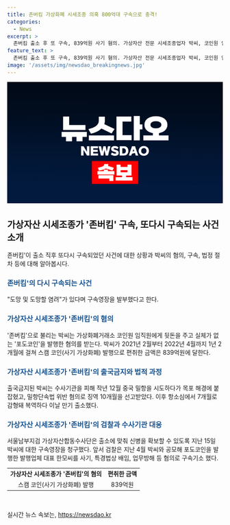 ```yaml
---
title: 존버킴 가상화폐 시세조종 의혹 800억대 구속으로 충격!
categories:
  - News
excerpt: >
  존버킴 출소 후 또 구속, 839억원 사기 혐의. 가상자산 전문 시세조종업자 박씨, 코인원 임직원에 뒷돈 주고 포도코인 발행 혐의. 출국금지로 중국 밀항 시도해 징역 10개월, 감형 후 출소. 출소 직후 구속영장 발부, 가상자산합동수사단 신병 확보 위해 구속영장 청구. 강력한 수사가 이어지고 있음. (사진=)
feature_text: >
  존버킴 출소 후 또 구속, 839억원 사기 혐의. 가상자산 전문 시세조종업자 박씨, 코인원 임직원에 뒷돈 주고 포도코인 발행 혐의. 출국금지로 중국 밀항 시도해 징역 10개월, 감형 후 출소. 출소 직후 구속영장 발부, 가상자산합동수사단 신병 확보 위해 구속영장 청구. 강력한 수사가 이어지고 있음. (사진=)
image: '/assets/img/newsdao_breakingnews.jpg'
---
```


<p><img src="/assets/img/newsdao_breakingnews.jpg" alt="firstkoreanews 속보" /></p>

<h2 data-ke-size="size26">가상자산 시세조종가 '존버킴' 구속, 또다시 구속되는 사건 소개</h2>

<p data-ke-size="size16">존버킴'이 출소 직후 또다시 구속되었던 사건에 대한 상황과 박씨의 혐의, 구속, 법정 절차 등에 대해 알아봅시다.</p>

<h3><b><span style="color: #1a5490;">존버킴'의 다시 구속되는 사건</span></b></h3>

<p data-ke-size="size16">"도망 및 도망할 염려"가 있다며 구속영장을 발부했다고 한다. </p>

<h3><b><span style="color: #1a5490;">가상자산 시세조종가 '존버킴'의 혐의</span></b></h3>

<p data-ke-size="size16">'존버킴'으로 불리는 박씨는 가상화폐거래소 코인원 임직원에게 뒷돈을 주고 실체가 없는 '포도코인'을 발행한 혐의를 받는다. 박씨가 2021년 2월부터 2022년 4월까지 1년 2개월에 걸쳐 스캠 코인(사기 가상화폐) 발행으로 편취한 금액은 839억원에 달한다. </p>

<h3><b><span style="color: #1a5490;">가상자산 시세조종가 '존버킴'의 출국금지와 법적 과정</span></b></h3>

<p data-ke-size="size16">출국금지된 박씨는 수사기관을 피해 작년 12월 중국 밀항을 시도하다가 목포 해경에 붙잡혔고, 밀항단속법 위반 혐의로 징역 10개월을 선고받았다. 이후 항소심에서 7개월로 감형돼 복역하다 이날 만기 출소했다. </p>

<h3><b><span style="color: #1a5490;">가상자산 시세조종가 '존버킴'의 검찰과 수사기관 대응</span></b></h3>

<p data-ke-size="size16">서울남부지검 가상자산합동수사단은 출소에 맞춰 신병을 확보할 수 있도록 지난 15일 박씨에 대한 구속영장을 청구했다. 앞서 검찰은 지난 4월 박씨와 공모해 포도코인을 발행한 발행업체 대표 한모씨를 사기, 특경법상 배임, 업무방해 등 혐의로 구속기소 했다. </p>

<table>
   <tbody>
      <tr>
         <td style="text-align: center; height: 17px;"><b>가상자산 시세조종가 '존버킴'의 혐의</b></td>
         <td style="text-align: center; height: 17px;"><b>편취한 금액</b></td>
      </tr>
      <tr>
         <td style="text-align: center; height: 17px;">스캠 코인(사기 가상화폐) 발행</td>
         <td style="text-align: center; height: 17px;">839억원</td>
      </tr>
   </tbody>
</table>

<p data-ke-size="size16">&nbsp;</p>
실시간 뉴스 속보는, <a href="https://newsdao.kr" rel="dofollow">https://newsdao.kr</a>


